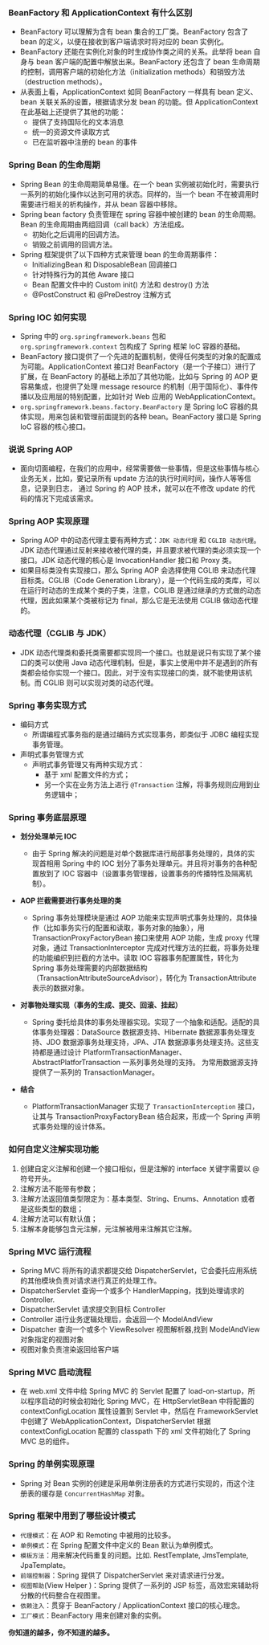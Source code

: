 ### BeanFactory 和 ApplicationContext 有什么区别
* BeanFactory 可以理解为含有 bean 集合的工厂类。BeanFactory 包含了 bean 的定义，以便在接收到客户端请求时将对应的 bean 实例化。
* BeanFactory 还能在实例化对象的时生成协作类之间的关系。此举将 bean 自身与 bean 客户端的配置中解放出来。BeanFactory 还包含了 bean 生命周期的控制，调用客户端的初始化方法（initialization methods）和销毁方法（destruction methods）。
* 从表面上看，ApplicationContext 如同 BeanFactory 一样具有 bean 定义、bean 关联关系的设置，根据请求分发 bean 的功能。但 ApplicationContext 在此基础上还提供了其他的功能：
	* 提供了支持国际化的文本消息
	* 统一的资源文件读取方式
	* 已在监听器中注册的 bean 的事件

### Spring Bean 的生命周期
* Spring Bean 的生命周期简单易懂。在一个 bean 实例被初始化时，需要执行一系列的初始化操作以达到可用的状态。同样的，当一个 bean 不在被调用时需要进行相关的析构操作，并从 bean 容器中移除。
* Spring bean factory 负责管理在 spring 容器中被创建的 bean 的生命周期。Bean 的生命周期由两组回调（call back）方法组成。
	* 初始化之后调用的回调方法。
	* 销毁之前调用的回调方法。
* Spring 框架提供了以下四种方式来管理 bean 的生命周期事件：
	* InitializingBean 和 DisposableBean 回调接口
	* 针对特殊行为的其他 Aware 接口
	* Bean 配置文件中的 Custom init() 方法和 destroy() 方法
	* @PostConstruct 和 @PreDestroy 注解方式

### Spring IOC 如何实现
* Spring 中的 `org.springframework.beans` 包和 `org.springframework.context` 包构成了 Spring 框架 IoC 容器的基础。
* BeanFactory 接口提供了一个先进的配置机制，使得任何类型的对象的配置成为可能。ApplicationContext 接口对 BeanFactory（是一个子接口）进行了扩展，在 BeanFactory 的基础上添加了其他功能，比如与 Spring 的 AOP 更容易集成，也提供了处理 message resource 的机制（用于国际化）、事件传播以及应用层的特别配置，比如针对 Web 应用的 WebApplicationContext。
* `org.springframework.beans.factory.BeanFactory` 是 Spring IoC 容器的具体实现，用来包装和管理前面提到的各种 bean。BeanFactory 接口是 Spring IoC 容器的核心接口。
### 说说 Spring AOP
* 面向切面编程，在我们的应用中，经常需要做一些事情，但是这些事情与核心业务无关，比如，要记录所有 update 方法的执行时间时间，操作人等等信息，记录到日志， 通过 Spring 的 AOP 技术，就可以在不修改 update 的代码的情况下完成该需求。
### Spring AOP 实现原理
* Spring AOP 中的动态代理主要有两种方式：`JDK 动态代理` 和 `CGLIB 动态代理`。JDK 动态代理通过反射来接收被代理的类，并且要求被代理的类必须实现一个接口。JDK 动态代理的核心是 InvocationHandler 接口和 Proxy 类。
* 如果目标类没有实现接口，那么 Spring AOP 会选择使用 CGLIB 来动态代理目标类。CGLIB（Code Generation Library），是一个代码生成的类库，可以在运行时动态的生成某个类的子类，注意，CGLIB 是通过继承的方式做的动态代理，因此如果某个类被标记为 final，那么它是无法使用 CGLIB 做动态代理的。
### 动态代理（CGLIB 与 JDK）
* JDK 动态代理类和委托类需要都实现同一个接口。也就是说只有实现了某个接口的类可以使用 Java 动态代理机制。但是，事实上使用中并不是遇到的所有类都会给你实现一个接口。因此，对于没有实现接口的类，就不能使用该机制。而 CGLIB 则可以实现对类的动态代理。
### Spring 事务实现方式
* 编码方式
	* 所谓编程式事务指的是通过编码方式实现事务，即类似于 JDBC 编程实现事务管理。
* 声明式事务管理方式
	* 声明式事务管理又有两种实现方式：
		* 基于 xml 配置文件的方式；
		* 另一个实在业务方法上进行 `@Transaction` 注解，将事务规则应用到业务逻辑中；
### Spring 事务底层原理
* **划分处理单元 IOC**
	* 由于 Spring 解决的问题是对单个数据库进行局部事务处理的，具体的实现首相用 Spring 中的 IOC 划分了事务处理单元。并且将对事务的各种配置放到了 IOC 容器中（设置事务管理器，设置事务的传播特性及隔离机制）。

* **AOP 拦截需要进行事务处理的类**
	* Spring 事务处理模块是通过 AOP 功能来实现声明式事务处理的，具体操作（比如事务实行的配置和读取，事务对象的抽象），用 TransactionProxyFactoryBean 接口来使用 AOP 功能，生成 proxy 代理对象，通过 TransactionInterceptor 完成对代理方法的拦截，将事务处理的功能编织到拦截的方法中。读取 IOC 容器事务配置属性，转化为 Spring 事务处理需要的内部数据结构（TransactionAttributeSourceAdvisor），转化为 TransactionAttribute 表示的数据对象。
* **对事物处理实现（事务的生成、提交、回滚、挂起）**
	* Spring 委托给具体的事务处理器实现。实现了一个抽象和适配。适配的具体事务处理器：DataSource 数据源支持、Hibernate 数据源事务处理支持、JDO 数据源事务处理支持，JPA、JTA 数据源事务处理支持。这些支持都是通过设计 PlatformTransactionManager、AbstractPlatforTransaction 一系列事务处理的支持。 为常用数据源支持提供了一系列的 TransactionManager。
* **结合**
	* PlatformTransactionManager 实现了 `TransactionInterception` 接口，让其与 TransactionProxyFactoryBean 结合起来，形成一个 Spring 声明式事务处理的设计体系。
### 如何自定义注解实现功能
1. 创建自定义注解和创建一个接口相似，但是注解的 interface 关键字需要以 @ 符号开头。
2. 注解方法不能带有参数；
3. 注解方法返回值类型限定为：基本类型、String、Enums、Annotation 或者是这些类型的数组；
4. 注解方法可以有默认值；
5. 注解本身能够包含元注解，元注解被用来注解其它注解。
### Spring MVC 运行流程
* Spring MVC 将所有的请求都提交给 DispatcherServlet，它会委托应用系统的其他模块负责对请求进行真正的处理工作。
* DispatcherServlet 查询一个或多个 HandlerMapping，找到处理请求的 Controller.
* DispatcherServlet 请求提交到目标 Controller
* Controller 进行业务逻辑处理后，会返回一个 ModelAndView
* Dispatcher 查询一个或多个 ViewResolver 视图解析器,找到 ModelAndView 对象指定的视图对象
* 视图对象负责渲染返回给客户端
### Spring MVC 启动流程
* 在 web.xml 文件中给 Spring MVC 的 Servlet 配置了 load-on-startup，所以程序启动的时候会初始化 Spring MVC，在 HttpServletBean 中将配置的 contextConfigLocation 属性设置到 Servlet 中，然后在 FrameworkServlet 中创建了 WebApplicationContext，DispatcherServlet 根据 contextConfigLocation 配置的 classpath 下的 xml 文件初始化了 Spring MVC 总的组件。
### Spring 的单例实现原理
* Spring 对 Bean 实例的创建是采用单例注册表的方式进行实现的，而这个注册表的缓存是 `ConcurrentHashMap` 对象。
### Spring 框架中用到了哪些设计模式
* `代理模式`：在 AOP 和 Remoting 中被用的比较多。
* `单例模式`：在 Spring 配置文件中定义的 Bean 默认为单例模式。
* `模板方法`：用来解决代码重复的问题。比如. RestTemplate, JmsTemplate, JpaTemplate。
* `前端控制器`：Spring 提供了 DispatcherServlet 来对请求进行分发。
* `视图帮助`(View Helper )：Spring 提供了一系列的 JSP 标签，高效宏来辅助将分散的代码整合在视图里。
* `依赖注入`：贯穿于 BeanFactory / ApplicationContext 接口的核心理念。
* `工厂模式`：BeanFactory 用来创建对象的实例。

**你知道的越多，你不知道的越多。**
